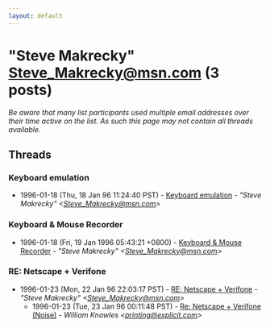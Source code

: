 ```yaml
---
layout: default
---
```


# "Steve Makrecky" <Steve_Makrecky@msn.com> (3 posts)

_Be aware that many list participants used multiple email addresses over their time active on the list. As such this page may not contain all threads available._

## Threads

### Keyboard emulation
+ 1996-01-18 (Thu, 18 Jan 96 11:24:40 PST) - [Keyboard emulation](/archive/1996/01/6e794a086956e4d893e28a8b208fdd72f0d542f487857b589b2a8f0eb543b400) - _"Steve Makrecky" \<Steve_Makrecky@msn.com\>_

### Keyboard & Mouse Recorder
+ 1996-01-18 (Fri, 19 Jan 1996 05:43:21 +0800) - [Keyboard & Mouse Recorder](/archive/1996/01/6a5bfea1680a70b6e9cbbc82b0f17668cdaa0ab611e03d8b7252d2852b7cad7b) - _"Steve Makrecky" \<Steve_Makrecky@msn.com\>_

### RE: Netscape + Verifone
+ 1996-01-23 (Mon, 22 Jan 96 22:03:17 PST) - [RE: Netscape + Verifone](/archive/1996/01/78eeb4ded3a99cb99f9328dec09bbd052f568831217b44533aa16c1f7a1ca704) - _"Steve Makrecky" \<Steve_Makrecky@msn.com\>_
  + 1996-01-23 (Tue, 23 Jan 96 00:11:48 PST) - [Re: Netscape + Verifone (Noise)](/archive/1996/01/d1f7aad993d239cb9d056aa461c068a707f4328005d71a1ed90d706181cbb8c7) - _William Knowles \<printing@explicit.com\>_

